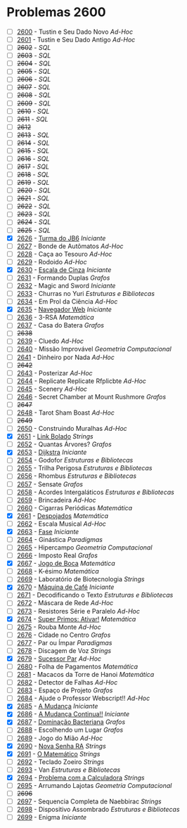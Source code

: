 # Problemas 2600

  - [ ]  [2600](https://www.urionlinejudge.com.br/judge/pt/problems/view/2600) - Tustin e Seu Dado Novo *Ad-Hoc*
  - [ ]  [2601](https://www.urionlinejudge.com.br/judge/pt/problems/view/2601) - Tustin e Seu Dado Antigo *Ad-Hoc*
  - [ ]  ~~2602~~ - *SQL*
  - [ ]  ~~2603~~ - *SQL*
  - [ ]  ~~2604~~ - *SQL*
  - [ ]  ~~2605~~ - *SQL*
  - [ ]  ~~2606~~ - *SQL*
  - [ ]  ~~2607~~ - *SQL*
  - [ ]  ~~2608~~ - *SQL*
  - [ ]  ~~2609~~ - *SQL*
  - [ ]  ~~2610~~ - *SQL*
  - [ ]  ~~2611~~ - *SQL*
  - [ ] ~~2612~~
  - [ ]  ~~2613~~ - *SQL*
  - [ ]  ~~2614~~ - *SQL*
  - [ ]  ~~2615~~ - *SQL*
  - [ ]  ~~2616~~ - *SQL*
  - [ ]  ~~2617~~ - *SQL*
  - [ ]  ~~2618~~ - *SQL*
  - [ ]  ~~2619~~ - *SQL*
  - [ ]  ~~2620~~ - *SQL*
  - [ ]  ~~2621~~ - *SQL*
  - [ ]  ~~2622~~ - *SQL*
  - [ ]  ~~2623~~ - *SQL*
  - [ ]  ~~2624~~ - *SQL*
  - [ ]  ~~2625~~ - *SQL*
  - [x]  [2626](https://www.urionlinejudge.com.br/judge/pt/problems/view/2626) - [Turma do JB6](https://github.com/potigol/uoj-potigol/blob/master/src/2600/2626.poti) *Iniciante*
  - [ ]  [2627](https://www.urionlinejudge.com.br/judge/pt/problems/view/2627) - Bonde de Autômatos *Ad-Hoc*
  - [ ]  [2628](https://www.urionlinejudge.com.br/judge/pt/problems/view/2628) - Caça ao Tesouro *Ad-Hoc*
  - [ ]  [2629](https://www.urionlinejudge.com.br/judge/pt/problems/view/2629) - Rodoido *Ad-Hoc*
  - [x]  [2630](https://www.urionlinejudge.com.br/judge/pt/problems/view/2630) - [Escala de Cinza](https://github.com/potigol/uoj-potigol/blob/master/src/2600/2630.poti) *Iniciante*
  - [ ]  [2631](https://www.urionlinejudge.com.br/judge/pt/problems/view/2631) - Formando Duplas *Grafos*
  - [ ]  [2632](https://www.urionlinejudge.com.br/judge/pt/problems/view/2632) - Magic and Sword *Iniciante*
  - [ ]  [2633](https://www.urionlinejudge.com.br/judge/pt/problems/view/2633) - Churras no Yuri *Estruturas e Bibliotecas*
  - [ ]  [2634](https://www.urionlinejudge.com.br/judge/pt/problems/view/2634) - Em Prol da Ciência *Ad-Hoc*
  - [x]  [2635](https://www.urionlinejudge.com.br/judge/pt/problems/view/2635) - [Navegador Web](https://github.com/potigol/uoj-potigol/blob/master/src/2600/2635.poti) *Iniciante*
  - [ ]  [2636](https://www.urionlinejudge.com.br/judge/pt/problems/view/2636) - 3-RSA *Matemática*
  - [ ]  [2637](https://www.urionlinejudge.com.br/judge/pt/problems/view/2637) - Casa do Batera *Grafos*
  - [ ] ~~2638~~
  - [ ]  [2639](https://www.urionlinejudge.com.br/judge/pt/problems/view/2639) - Cluedo *Ad-Hoc*
  - [ ]  [2640](https://www.urionlinejudge.com.br/judge/pt/problems/view/2640) - Missão Improvável *Geometria Computacional*
  - [ ]  [2641](https://www.urionlinejudge.com.br/judge/pt/problems/view/2641) - Dinheiro por Nada *Ad-Hoc*
  - [ ] ~~2642~~
  - [ ]  [2643](https://www.urionlinejudge.com.br/judge/pt/problems/view/2643) - Posterizar *Ad-Hoc*
  - [ ]  [2644](https://www.urionlinejudge.com.br/judge/pt/problems/view/2644) - Replicate Replicate Rfplicbte *Ad-Hoc*
  - [ ]  [2645](https://www.urionlinejudge.com.br/judge/pt/problems/view/2645) - Scenery *Ad-Hoc*
  - [ ]  [2646](https://www.urionlinejudge.com.br/judge/pt/problems/view/2646) - Secret Chamber at Mount Rushmore *Grafos*
  - [ ] ~~2647~~
  - [ ]  [2648](https://www.urionlinejudge.com.br/judge/pt/problems/view/2648) - Tarot Sham Boast *Ad-Hoc*
  - [ ] ~~2649~~
  - [ ]  [2650](https://www.urionlinejudge.com.br/judge/pt/problems/view/2650) - Construindo Muralhas *Ad-Hoc*
  - [x]  [2651](https://www.urionlinejudge.com.br/judge/pt/problems/view/2651) - [Link Bolado](https://github.com/potigol/uoj-potigol/blob/master/src/2600/2651.poti) *Strings*
  - [ ]  [2652](https://www.urionlinejudge.com.br/judge/pt/problems/view/2652) - Quantas Árvores? *Grafos*
  - [x]  [2653](https://www.urionlinejudge.com.br/judge/pt/problems/view/2653) - [Dijkstra](https://github.com/potigol/uoj-potigol/blob/master/src/2600/2653.poti) *Iniciante*
  - [ ]  [2654](https://www.urionlinejudge.com.br/judge/pt/problems/view/2654) - Godofor *Estruturas e Bibliotecas*
  - [ ]  [2655](https://www.urionlinejudge.com.br/judge/pt/problems/view/2655) - Trilha Perigosa *Estruturas e Bibliotecas*
  - [ ]  [2656](https://www.urionlinejudge.com.br/judge/pt/problems/view/2656) - Rhombus *Estruturas e Bibliotecas*
  - [ ]  [2657](https://www.urionlinejudge.com.br/judge/pt/problems/view/2657) - Sensate *Grafos*
  - [ ]  [2658](https://www.urionlinejudge.com.br/judge/pt/problems/view/2658) - Acordes Intergaláticos *Estruturas e Bibliotecas*
  - [ ]  [2659](https://www.urionlinejudge.com.br/judge/pt/problems/view/2659) - Brincadeira *Ad-Hoc*
  - [ ]  [2660](https://www.urionlinejudge.com.br/judge/pt/problems/view/2660) - Cigarras Periódicas *Matemática*
  - [x]  [2661](https://www.urionlinejudge.com.br/judge/pt/problems/view/2661) - [Despojados](https://github.com/potigol/uoj-potigol/blob/master/src/2600/2661.poti) *Matemática*
  - [ ]  [2662](https://www.urionlinejudge.com.br/judge/pt/problems/view/2662) - Escala Musical *Ad-Hoc*
  - [x]  [2663](https://www.urionlinejudge.com.br/judge/pt/problems/view/2663) - [Fase](https://github.com/potigol/uoj-potigol/blob/master/src/2600/2663.poti) *Iniciante*
  - [ ]  [2664](https://www.urionlinejudge.com.br/judge/pt/problems/view/2664) - Ginástica *Paradigmas*
  - [ ]  [2665](https://www.urionlinejudge.com.br/judge/pt/problems/view/2665) - Hipercampo *Geometria Computacional*
  - [ ]  [2666](https://www.urionlinejudge.com.br/judge/pt/problems/view/2666) - Imposto Real *Grafos*
  - [x]  [2667](https://www.urionlinejudge.com.br/judge/pt/problems/view/2667) - [Jogo de Boca](https://github.com/potigol/uoj-potigol/blob/master/src/2600/2667.poti) *Matemática*
  - [ ]  [2668](https://www.urionlinejudge.com.br/judge/pt/problems/view/2668) - K-ésimo *Matemática*
  - [ ]  [2669](https://www.urionlinejudge.com.br/judge/pt/problems/view/2669) - Laboratório de Biotecnologia *Strings*
  - [x]  [2670](https://www.urionlinejudge.com.br/judge/pt/problems/view/2670) - [Máquina de Café](https://github.com/potigol/uoj-potigol/blob/master/src/2600/2670.poti) *Iniciante*
  - [ ]  [2671](https://www.urionlinejudge.com.br/judge/pt/problems/view/2671) - Decodificando o Texto *Estruturas e Bibliotecas*
  - [ ]  [2672](https://www.urionlinejudge.com.br/judge/pt/problems/view/2672) - Máscara de Rede *Ad-Hoc*
  - [ ]  [2673](https://www.urionlinejudge.com.br/judge/pt/problems/view/2673) - Resistores Série e Paralelo *Ad-Hoc*
  - [x]  [2674](https://www.urionlinejudge.com.br/judge/pt/problems/view/2674) - [Super Primos: Ativar!](https://github.com/potigol/uoj-potigol/blob/master/src/2600/2674.poti) *Matemática*
  - [ ]  [2675](https://www.urionlinejudge.com.br/judge/pt/problems/view/2675) - Rouba Monte *Ad-Hoc*
  - [ ]  [2676](https://www.urionlinejudge.com.br/judge/pt/problems/view/2676) - Cidade no Centro *Grafos*
  - [ ]  [2677](https://www.urionlinejudge.com.br/judge/pt/problems/view/2677) - Par ou Ímpar *Paradigmas*
  - [ ]  [2678](https://www.urionlinejudge.com.br/judge/pt/problems/view/2678) - Discagem de Voz *Strings*
  - [x]  [2679](https://www.urionlinejudge.com.br/judge/pt/problems/view/2679) - [Sucessor Par](https://github.com/potigol/uoj-potigol/blob/master/src/2600/2679.poti) *Ad-Hoc*
  - [ ]  [2680](https://www.urionlinejudge.com.br/judge/pt/problems/view/2680) - Folha de Pagamentos *Matemática*
  - [ ]  [2681](https://www.urionlinejudge.com.br/judge/pt/problems/view/2681) - Macacos da Torre de Hanoi *Matemática*
  - [ ]  [2682](https://www.urionlinejudge.com.br/judge/pt/problems/view/2682) - Detector de Falhas *Ad-Hoc*
  - [ ]  [2683](https://www.urionlinejudge.com.br/judge/pt/problems/view/2683) - Espaço de Projeto *Grafos*
  - [ ]  [2684](https://www.urionlinejudge.com.br/judge/pt/problems/view/2684) - Ajude o Professor Webscript!! *Ad-Hoc*
  - [x]  [2685](https://www.urionlinejudge.com.br/judge/pt/problems/view/2685) - [A Mudança](https://github.com/potigol/uoj-potigol/blob/master/src/2600/2685.poti) *Iniciante*
  - [x]  [2686](https://www.urionlinejudge.com.br/judge/pt/problems/view/2686) - [A Mudança Continua!!](https://github.com/potigol/uoj-potigol/blob/master/src/2600/2686.poti) *Iniciante*
  - [x]  [2687](https://www.urionlinejudge.com.br/judge/pt/problems/view/2687) - [Dominação Bacteriana](https://github.com/potigol/uoj-potigol/blob/master/src/2600/2687.poti) *Grafos*
  - [ ]  [2688](https://www.urionlinejudge.com.br/judge/pt/problems/view/2688) - Escolhendo um Lugar *Grafos*
  - [ ]  [2689](https://www.urionlinejudge.com.br/judge/pt/problems/view/2689) - Jogo do Mião *Ad-Hoc*
  - [x]  [2690](https://www.urionlinejudge.com.br/judge/pt/problems/view/2690) - [Nova Senha RA](https://github.com/potigol/uoj-potigol/blob/master/src/2600/2690.poti) *Strings*
  - [x]  [2691](https://www.urionlinejudge.com.br/judge/pt/problems/view/2691) - [O Matemático](https://github.com/potigol/uoj-potigol/blob/master/src/2600/2691.poti) *Strings*
  - [ ]  [2692](https://www.urionlinejudge.com.br/judge/pt/problems/view/2692) - Teclado Zoeiro *Strings*
  - [ ]  [2693](https://www.urionlinejudge.com.br/judge/pt/problems/view/2693) - Van *Estruturas e Bibliotecas*
  - [x]  [2694](https://www.urionlinejudge.com.br/judge/pt/problems/view/2694) - [Problema com a Calculadora](https://github.com/potigol/uoj-potigol/blob/master/src/2600/2694.poti) *Strings*
  - [ ]  [2695](https://www.urionlinejudge.com.br/judge/pt/problems/view/2695) - Arrumando Lajotas *Geometria Computacional*
  - [ ] ~~2696~~
  - [ ]  [2697](https://www.urionlinejudge.com.br/judge/pt/problems/view/2697) - Sequencia Completa de Naebbirac *Strings*
  - [ ]  [2698](https://www.urionlinejudge.com.br/judge/pt/problems/view/2698) - Dispositivo Assombrado *Estruturas e Bibliotecas*
  - [ ]  [2699](https://www.urionlinejudge.com.br/judge/pt/problems/view/2699) - Enigma *Iniciante*